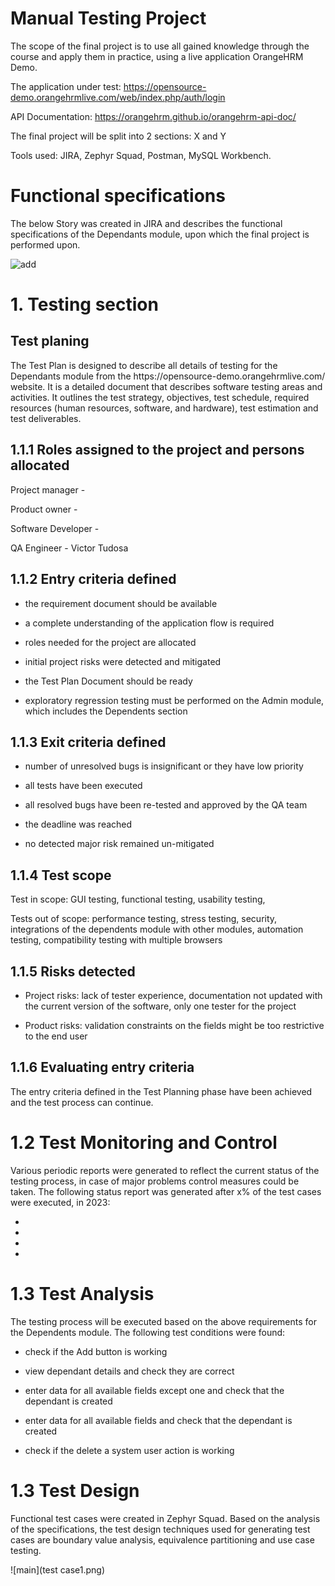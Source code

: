 <h1> Manual Testing Project </h1>

   The scope of the final project is to use all gained knowledge through the course and apply them in practice, using a live application OrangeHRM Demo.
      
   The application under test: https://opensource-demo.orangehrmlive.com/web/index.php/auth/login
  
   API Documentation: https://orangehrm.github.io/orangehrm-api-doc/
  
   The final project will be split into 2 sections:  X and Y
  
   Tools used: JIRA, Zephyr Squad, Postman, MySQL Workbench. 
      

<h1> Functional specifications </h1>

<p>   The below Story was created in JIRA and describes the functional specifications of the Dependants module, upon which the final project is performed upon. </p>

![add](https://github.com/TudosaVictor/Project-Manual-Testing/assets/125571503/3b0a5543-ede5-41b5-8ae6-01ff07a2480d)


<h1> 1. Testing section </h1>

   <h2> Test planing </h2>
<p>
    The Test Plan is designed to describe all details of testing for the Dependants module from the https://opensource-demo.orangehrmlive.com/ website.
    It is a detailed document that describes software testing areas and activities. It outlines the test strategy, objectives, test schedule, required resources (human resources, software, and hardware), test estimation and test deliverables. </p>


   <h2> 1.1.1 Roles assigned to the project and persons allocated </h2>
  
  Project manager - 
  
  Product owner - 
  
  Software Developer - 
  
  QA Engineer - Victor Tudosa
  
  
  
   <h2> 1.1.2 Entry criteria defined </h2>
  
  - the requirement document should be available
  
  - a complete understanding of the application flow is required
  
  - roles needed for the project are allocated
  
  - initial project risks were detected and mitigated
  
  - the Test Plan Document should be ready
  
  - exploratory regression testing must be performed on the Admin module, which includes the Dependents section
  
  
   <h2> 1.1.3 Exit criteria defined </h2>
 
  - number of unresolved bugs is insignificant or they have low priority

  - all tests have been executed

  - all resolved bugs have been re-tested and approved by the QA team

  - the deadline was reached

  - no detected major risk remained un-mitigated


<h2>  1.1.4 Test scope </h2>
      
   Test in scope: GUI testing, functional testing, usability testing,
      
   Tests out of scope: performance testing, stress testing, security, integrations of the dependents module with other modules, automation testing, compatibility testing with multiple browsers
   
   
   <h2> 1.1.5 Risks detected </h2>
   
   - Project risks: lack of tester experience, documentation not updated with the current version of the software, only one tester for the project
   
   - Product risks: validation constraints on the fields might be too restrictive to the end user 


<h2>  1.1.6 Evaluating entry criteria </h2>

   The entry criteria defined in the Test Planning phase have been achieved and the test process can continue.
    
   
   <h1> 1.2 Test Monitoring and Control </h1>
   
   Various periodic reports were generated to reflect the current status of the testing process, in case of major problems control measures could be taken. The following status report was generated after x% of the test cases were executed, in 2023:
   
   *
   *
   *
   *
   
   <h1> 1.3 Test Analysis </h1>
   
   The testing process will be executed based on the above requirements for the Dependents module. The following test conditions were found:
   
   - check if the Add button is working

   - view dependant details and check they are correct

   - enter data for all available fields except one and check that the dependant is created

   - enter data for all available fields and check that the dependant is created

   - check if the delete a system user action is working

   <h1> 1.3 Test Design </h1>

   Functional test cases were created in Zephyr Squad. Based on the analysis of the specifications, the test design techniques used for generating test cases are boundary value analysis, equivalence partitioning and use case testing.

![main](test case1.png)
   

   

